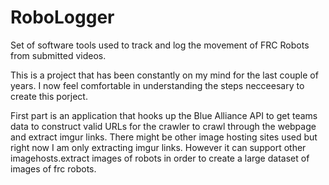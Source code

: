 # RoboLogger
Set of software tools used to track and log the movement of FRC Robots from submitted videos. 



This is a project that has been constantly on my mind for the last couple of years. I now feel comfortable in understanding the steps necceesary to create this porject.

First part is an application that hooks up the Blue Alliance API to get teams data to construct valid URLs for the crawler to crawl through the webpage and extract imgur links. There might be other image hosting sites used but right now I am only extracting imgur links. However it can support other imagehosts.extract images of robots in order to create a large dataset of images of frc robots.

